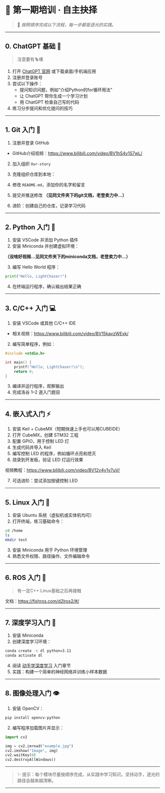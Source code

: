 # 🌟 第一期培训 · 自主抉择

> 📖 *按照顺序完成以下流程，每一步都是逐光的实践。*

---

## 0. ChatGPT 基础 🚀

>注意要有🪜噢

1. 打开 [ChatGPT 官网](https://chat.openai.com/) 或下载桌面/手机端应用  
2. 注册并登录账号  
3. 尝试以下操作：  
   - 提问知识问题，例如“介绍Python的for循环用法”  
   - 让 ChatGPT 帮你生成一个学习计划  
   - 用 ChatGPT 检查自己写的代码  
4. 练习分步提问和优化提问的技巧

---

## 1. Git 入门 🐙

1. 注册并登录 GitHub  
- GitHub介绍视频：https://www.bilibili.com/video/BV1hS4y1S7wL/
2. 加入组织 `Our-story`  
3. 克隆组织仓库到本地：  
4. 修改 `README.md`，添加你的名字和留言
5. 提交并推送修改
  **（见同文件夹下的git文档，老登卖力中...）**

6. 进阶：创建自己的仓库，记录学习代码

---

## 2. Python 入门 🐍

1. 安装 VSCode 并添加 Python 插件
2. 安装 Miniconda 并创建虚拟环境：

  **（没啥好视频...见同文件夹下的miniconda文档，老登卖力中...）**


3. 编写 Hello World 程序：

```python
print("Hello, LightChaser!")
```

4. 在终端运行程序，确认输出结果正确

---

## 3. C/C++ 入门 💻

1. 安装 VSCode 或其他 C/C++ IDE
- 相关视频：https://www.bilibili.com/video/BV15kavzWExk/
2. 编写简单程序，例如：

```c
#include <stdio.h>

int main() {
    printf("Hello, LightChaser!\n");
    return 0;
}
```

3. 编译并运行程序，观察输出
4. 完成洛谷 1–2 道入门题目

---

## 4. 嵌入式入门 ⚡

1. 安装 Keil + CubeMX（短期快速上手也可以用CUBEIDE）
2. 打开 CubeMX，创建 STM32 工程
3. 配置 GPIO，用于控制 LED 灯
4. 生成代码并导入 Keil
5. 编写控制 LED 的程序，例如循环点亮和熄灭
6. 烧录到开发板，验证 LED 灯运行效果

视频教程：https://www.bilibili.com/video/BV12v4y1y7uV/


7. 可选进阶：尝试添加按键控制 LED

---

## 5. Linux 入门 🐧

1. 安装 Ubuntu 系统（虚拟机或实体机均可）
2. 打开终端，练习基础命令：

```bash
cd /home
ls
mkdir test
```

3. 安装 Miniconda 用于 Python 环境管理
4. 熟悉文件权限、路径操作、文件编辑命令

---

## 6. ROS 入门 🤖
> 有一定C++ Linux基础之后再接触

文档：https://fishros.com/d2lros2/#/

---

## 7. 深度学习入门 🧠

1. 安装 Miniconda
2. 创建深度学习环境：

```bash
conda create -n dl python=3.11
conda activate dl
```

4. 阅读 [动手学深度学习](https://zh.d2l.ai/) 入门章节
5. 实践：构建一个简单的神经网络并训练小样本数据

---

## 8. 图像处理入门 👁️

1. 安装 OpenCV：

```bash
pip install opencv-python
```

2. 编写程序加载图片并显示：

```python
import cv2

img = cv2.imread("example.jpg")
cv2.imshow("Image", img)
cv2.waitKey(0)
cv2.destroyAllWindows()
```


---

> ✨ 提示：每个模块尽量按顺序完成，从实践中学习知识。坚持动手，逐光的路径会越来越清晰。


---
